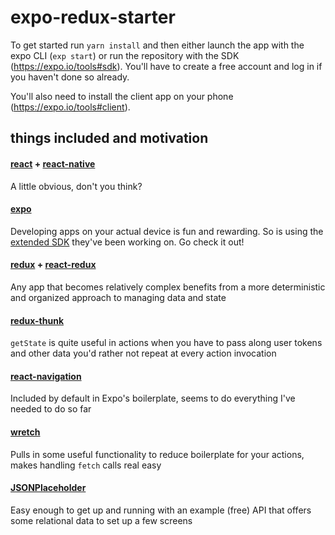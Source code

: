 # expo-redux-starter

To get started run `yarn install` and then either launch the app with the expo CLI (`exp start`) or run the repository with the SDK (https://expo.io/tools#sdk). You'll have to create a free account and log in if you haven't done so already.

You'll also need to install the client app on your phone (https://expo.io/tools#client).

## things included and motivation

#### [react](https://reactjs.org/) + [react-native](https://facebook.github.io/react-native/)
A little obvious, don't you think?

#### [expo](https://expo.io)
Developing apps on your actual device is fun and rewarding. So is using the [extended SDK](https://docs.expo.io/versions/v26.0.0/sdk/) they've been working on. Go check it out!

#### [redux](https://redux.js.org/) + [react-redux](https://github.com/reduxjs/react-redux)
Any app that becomes relatively complex benefits from a more deterministic and organized approach to managing data and state

#### [redux-thunk](https://github.com/reduxjs/redux-thunk)
`getState` is quite useful in actions when you have to pass along user tokens and other data you'd rather not repeat at every action invocation

#### [react-navigation](https://reactnavigation.org/)
Included by default in Expo's boilerplate, seems to do everything I've needed to do so far

#### [wretch](https://github.com/elbywan/wretch)
Pulls in some useful functionality to reduce boilerplate for your actions, makes handling `fetch` calls real easy

#### [JSONPlaceholder](https://jsonplaceholder.typicode.com/)
Easy enough to get up and running with an example (free) API that offers some relational data to set up a few screens

